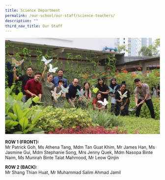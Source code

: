 ```yaml
---
title: Science Department
permalink: /our-school/our-staff/science-teachers/
description: ""
third_nav_title: Our Staff
---
```

<img src="/images/image22.jpg">

**ROW 1 (FRONT):**<br>
Mr Patrick Goh, Ms Athena Tang, Mdm Tan Guat Khim, Mr James Han, Ms Jasmine Gui, Mdm Stephanie Song, Mrs Jenny Quek, Mdm Nasopa Binte Naim, Ms Munirah Binte Talat Mahmood, Mr Leow Qinjin

**ROW 2 (BACK):** <br> 
Mr Shang Thian Huat, Mr Muhammad Salim Ahmad Jamil
